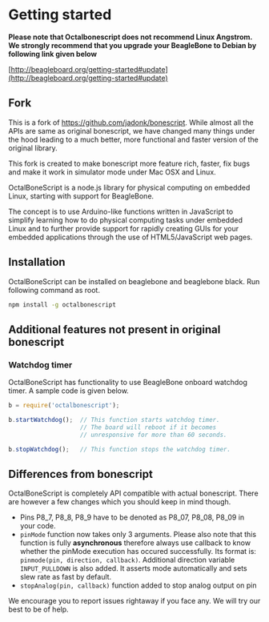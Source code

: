 Getting started
===============

__Please note that Octalbonescript does not recommend Linux Angstrom. We strongly recommend that you upgrade your BeagleBone to Debian by following link given below__

[http://beagleboard.org/getting-started#update](http://beagleboard.org/getting-started#update)

Fork
----
This is a fork of https://github.com/jadonk/bonescript. While almost all the APIs are 
same as original bonescript, we have changed many things under the hood leading to a much better, more functional and faster version of the original library. 

This fork is created to make bonescript more feature rich, faster, fix bugs and make it work in 
simulator mode under Mac OSX and Linux.

OctalBoneScript is a node.js library for physical computing on embedded Linux,
starting with support for BeagleBone.

The concept is to use Arduino-like functions written in JavaScript to
simplify learning how to do physical computing tasks under embedded Linux
and to further provide support for rapidly creating GUIs for your embedded
applications through the use of HTML5/JavaScript web pages.


Installation
------------
OctalBoneScript can be installed on beaglebone and beaglebone black. Run following command as root.

````sh
npm install -g octalbonescript
````

Additional features not present in original bonescript
------------------------------------------------------

### Watchdog timer

OctalBoneScript has functionality to use BeagleBone onboard watchdog timer. A sample code is given below.

```JavaScript
b = require('octalbonescript');

b.startWatchdog(); 	// This function starts watchdog timer. 
					// The board will reboot if it becomes
					// unresponsive for more than 60 seconds.

b.stopWatchdog();	// This function stops the watchdog timer.
```

Differences from bonescript
-------------------------
OctalBoneScript is completely API compatible with actual bonescript. There are however a few changes which you should keep in mind though.

* Pins P8_7, P8_8, P8_9 have to be denoted as P8_07, P8_08, P8_09 in your code.
* ```pinMode``` function now takes only 3 arguments. Please also note that this function is fully __asynchronous__ therefore always use callback to know whether the pinMode execution has occured successfully. Its format is: ```pinmode(pin, direction, callback)```. Additional direction variable ```INPUT_PULLDOWN``` is also added. It asserts mode automatically and sets slew rate as fast by default.
* ```stopAnalog(pin, callback)``` function added to stop analog output on pin

We encourage you to report issues rightaway if you face any. We will try our best to be of help.
